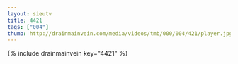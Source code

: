 ```yaml
--- 
layout: sieutv
title: 4421
tags: ["004"]
thumb: http://drainmainvein.com/media/videos/tmb/000/004/421/player.jpg
---
```

{% include drainmainvein key="4421" %} 
